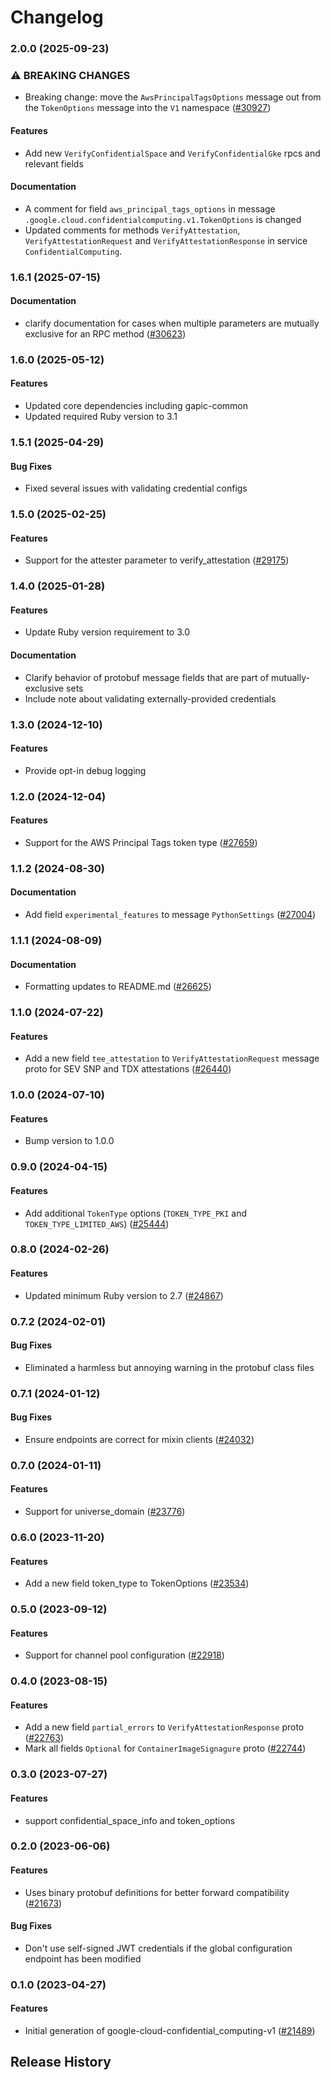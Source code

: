 # Changelog

### 2.0.0 (2025-09-23)

### ⚠ BREAKING CHANGES

* Breaking change: move the `AwsPrincipalTagsOptions` message out from the `TokenOptions` message into the `V1` namespace ([#30927](https://github.com/googleapis/google-cloud-ruby/issues/30927))

#### Features

* Add new `VerifyConfidentialSpace` and `VerifyConfidentialGke` rpcs and relevant fields 

#### Documentation

* A comment for field `aws_principal_tags_options` in message `.google.cloud.confidentialcomputing.v1.TokenOptions` is changed 
* Updated comments for methods `VerifyAttestation`, `VerifyAttestationRequest` and  `VerifyAttestationResponse` in service `ConfidentialComputing`.

### 1.6.1 (2025-07-15)

#### Documentation

* clarify documentation for cases when multiple parameters are mutually exclusive for an RPC method ([#30623](https://github.com/googleapis/google-cloud-ruby/issues/30623)) 

### 1.6.0 (2025-05-12)

#### Features

* Updated core dependencies including gapic-common 
* Updated required Ruby version to 3.1 

### 1.5.1 (2025-04-29)

#### Bug Fixes

* Fixed several issues with validating credential configs 

### 1.5.0 (2025-02-25)

#### Features

* Support for the attester parameter to verify_attestation ([#29175](https://github.com/googleapis/google-cloud-ruby/issues/29175)) 

### 1.4.0 (2025-01-28)

#### Features

* Update Ruby version requirement to 3.0 
#### Documentation

* Clarify behavior of protobuf message fields that are part of mutually-exclusive sets 
* Include note about validating externally-provided credentials 

### 1.3.0 (2024-12-10)

#### Features

* Provide opt-in debug logging 

### 1.2.0 (2024-12-04)

#### Features

* Support for the AWS Principal Tags token type ([#27659](https://github.com/googleapis/google-cloud-ruby/issues/27659)) 

### 1.1.2 (2024-08-30)

#### Documentation

* Add field `experimental_features` to message `PythonSettings` ([#27004](https://github.com/googleapis/google-cloud-ruby/issues/27004)) 

### 1.1.1 (2024-08-09)

#### Documentation

* Formatting updates to README.md ([#26625](https://github.com/googleapis/google-cloud-ruby/issues/26625)) 

### 1.1.0 (2024-07-22)

#### Features

* Add a new field `tee_attestation` to `VerifyAttestationRequest` message proto for SEV SNP and TDX attestations ([#26440](https://github.com/googleapis/google-cloud-ruby/issues/26440)) 

### 1.0.0 (2024-07-10)

#### Features

* Bump version to 1.0.0 

### 0.9.0 (2024-04-15)

#### Features

* Add additional `TokenType` options (`TOKEN_TYPE_PKI` and `TOKEN_TYPE_LIMITED_AWS`) ([#25444](https://github.com/googleapis/google-cloud-ruby/issues/25444)) 

### 0.8.0 (2024-02-26)

#### Features

* Updated minimum Ruby version to 2.7 ([#24867](https://github.com/googleapis/google-cloud-ruby/issues/24867)) 

### 0.7.2 (2024-02-01)

#### Bug Fixes

* Eliminated a harmless but annoying warning in the protobuf class files 

### 0.7.1 (2024-01-12)

#### Bug Fixes

* Ensure endpoints are correct for mixin clients ([#24032](https://github.com/googleapis/google-cloud-ruby/issues/24032)) 

### 0.7.0 (2024-01-11)

#### Features

* Support for universe_domain ([#23776](https://github.com/googleapis/google-cloud-ruby/issues/23776)) 

### 0.6.0 (2023-11-20)

#### Features

* Add a new field token_type to TokenOptions ([#23534](https://github.com/googleapis/google-cloud-ruby/issues/23534)) 

### 0.5.0 (2023-09-12)

#### Features

* Support for channel pool configuration ([#22918](https://github.com/googleapis/google-cloud-ruby/issues/22918)) 

### 0.4.0 (2023-08-15)

#### Features

* Add a new field `partial_errors` to `VerifyAttestationResponse` proto ([#22763](https://github.com/googleapis/google-cloud-ruby/issues/22763)) 
* Mark all fields `Optional` for `ContainerImageSignagure` proto ([#22744](https://github.com/googleapis/google-cloud-ruby/issues/22744)) 

### 0.3.0 (2023-07-27)

#### Features

* support confidential_space_info and token_options 

### 0.2.0 (2023-06-06)

#### Features

* Uses binary protobuf definitions for better forward compatibility ([#21673](https://github.com/googleapis/google-cloud-ruby/issues/21673)) 
#### Bug Fixes

* Don't use self-signed JWT credentials if the global configuration endpoint has been modified 

### 0.1.0 (2023-04-27)

#### Features

* Initial generation of google-cloud-confidential_computing-v1 ([#21489](https://github.com/googleapis/google-cloud-ruby/issues/21489)) 

## Release History
